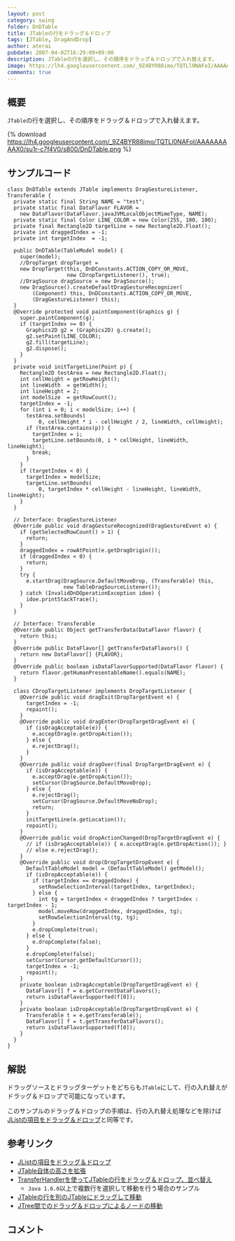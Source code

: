 ```yaml
---
layout: post
category: swing
folder: DnDTable
title: JTableの行をドラッグ＆ドロップ
tags: [JTable, DragAndDrop]
author: aterai
pubdate: 2007-04-02T16:29:09+09:00
description: JTableの行を選択し、その順序をドラッグ＆ドロップで入れ替えます。
image: https://lh4.googleusercontent.com/_9Z4BYR88imo/TQTLl0NAFoI/AAAAAAAAAX0/su1r-c7f4V0/s800/DnDTable.png
comments: true
---
```

## 概要
`JTable`の行を選択し、その順序をドラッグ＆ドロップで入れ替えます。

{% download https://lh4.googleusercontent.com/_9Z4BYR88imo/TQTLl0NAFoI/AAAAAAAAAX0/su1r-c7f4V0/s800/DnDTable.png %}

## サンプルコード
<pre class="prettyprint"><code>class DnDTable extends JTable implements DragGestureListener, Transferable {
  private static final String NAME = "test";
  private static final DataFlavor FLAVOR =
    new DataFlavor(DataFlavor.javaJVMLocalObjectMimeType, NAME);
  private static final Color LINE_COLOR = new Color(255, 100, 100);
  private final Rectangle2D targetLine = new Rectangle2D.Float();
  private int draggedIndex = -1;
  private int targetIndex  = -1;

  public DnDTable(TableModel model) {
    super(model);
    //DropTarget dropTarget =
    new DropTarget(this, DnDConstants.ACTION_COPY_OR_MOVE,
                   new CDropTargetListener(), true);
    //DragSource dragSource = new DragSource();
    new DragSource().createDefaultDragGestureRecognizer(
        (Component) this, DnDConstants.ACTION_COPY_OR_MOVE,
        (DragGestureListener) this);
  }
  @Override protected void paintComponent(Graphics g) {
    super.paintComponent(g);
    if (targetIndex &gt;= 0) {
      Graphics2D g2 = (Graphics2D) g.create();
      g2.setPaint(LINE_COLOR);
      g2.fill(targetLine);
      g2.dispose();
    }
  }
  private void initTargetLine(Point p) {
    Rectangle2D testArea = new Rectangle2D.Float();
    int cellHeight = getRowHeight();
    int lineWidth  = getWidth();
    int lineHeight = 2;
    int modelSize  = getRowCount();
    targetIndex = -1;
    for (int i = 0; i &lt; modelSize; i++) {
      testArea.setBounds(
          0, cellHeight * i - cellHeight / 2, lineWidth, cellHeight);
      if (testArea.contains(p)) {
        targetIndex = i;
        targetLine.setBounds(0, i * cellHeight, lineWidth, lineHeight);
        break;
      }
    }
    if (targetIndex &lt; 0) {
      targetIndex = modelSize;
      targetLine.setBounds(
          0, targetIndex * cellHeight - lineHeight, lineWidth, lineHeight);
    }
  }

  // Interface: DragGestureListener
  @Override public void dragGestureRecognized(DragGestureEvent e) {
    if (getSelectedRowCount() &gt; 1) {
      return;
    }
    draggedIndex = rowAtPoint(e.getDragOrigin());
    if (draggedIndex &lt; 0) {
      return;
    }
    try {
      e.startDrag(DragSource.DefaultMoveDrop, (Transferable) this,
                  new TableDragSourceListener());
    } catch (InvalidDnDOperationException idoe) {
      idoe.printStackTrace();
    }
  }

  // Interface: Transferable
  @Override public Object getTransferData(DataFlavor flavor) {
    return this;
  }
  @Override public DataFlavor[] getTransferDataFlavors() {
    return new DataFlavor[] {FLAVOR};
  }
  @Override public boolean isDataFlavorSupported(DataFlavor flavor) {
    return flavor.getHumanPresentableName().equals(NAME);
  }

  class CDropTargetListener implements DropTargetListener {
    @Override public void dragExit(DropTargetEvent e) {
      targetIndex = -1;
      repaint();
    }
    @Override public void dragEnter(DropTargetDragEvent e) {
      if (isDragAcceptable(e)) {
        e.acceptDrag(e.getDropAction());
      } else {
        e.rejectDrag();
      }
    }
    @Override public void dragOver(final DropTargetDragEvent e) {
      if (isDragAcceptable(e)) {
        e.acceptDrag(e.getDropAction());
        setCursor(DragSource.DefaultMoveDrop);
      } else {
        e.rejectDrag();
        setCursor(DragSource.DefaultMoveNoDrop);
        return;
      }
      initTargetLine(e.getLocation());
      repaint();
    }
    @Override public void dropActionChanged(DropTargetDragEvent e) {
      // if (isDragAcceptable(e)) { e.acceptDrag(e.getDropAction()); }
      // else e.rejectDrag();
    }
    @Override public void drop(DropTargetDropEvent e) {
      DefaultTableModel model = (DefaultTableModel) getModel();
      if (isDropAcceptable(e)) {
        if (targetIndex == draggedIndex) {
          setRowSelectionInterval(targetIndex, targetIndex);
        } else {
          int tg = targetIndex &lt; draggedIndex ? targetIndex : targetIndex - 1;
          model.moveRow(draggedIndex, draggedIndex, tg);
          setRowSelectionInterval(tg, tg);
        }
        e.dropComplete(true);
      } else {
        e.dropComplete(false);
      }
      e.dropComplete(false);
      setCursor(Cursor.getDefaultCursor());
      targetIndex = -1;
      repaint();
    }
    private boolean isDragAcceptable(DropTargetDragEvent e) {
      DataFlavor[] f = e.getCurrentDataFlavors();
      return isDataFlavorSupported(f[0]);
    }
    private boolean isDropAcceptable(DropTargetDropEvent e) {
      Transferable t = e.getTransferable();
      DataFlavor[] f = t.getTransferDataFlavors();
      return isDataFlavorSupported(f[0]);
    }
  }
}
</code></pre>

## 解説
ドラッグソースとドラッグターゲットをどちらも`JTable`にして、行の入れ替えがドラッグ＆ドロップで可能になっています。

このサンプルのドラッグ＆ドロップの手順は、行の入れ替え処理などを除けば[JListの項目をドラッグ＆ドロップ](https://ateraimemo.com/Swing/DnDList.html)と同等です。

## 参考リンク
- [JListの項目をドラッグ＆ドロップ](https://ateraimemo.com/Swing/DnDList.html)
- [JTable自体の高さを拡張](https://ateraimemo.com/Swing/FillsViewportHeight.html)
- [TransferHandlerを使ってJTableの行をドラッグ＆ドロップ、並べ替え](https://ateraimemo.com/Swing/DnDReorderTable.html)
    - `Java 1.6.0`以上で複数行を選択して移動を行う場合のサンプル
- [JTableの行を別のJTableにドラッグして移動](https://ateraimemo.com/Swing/DragRowsAnotherTable.html)
- [JTree間でのドラッグ＆ドロップによるノードの移動](https://ateraimemo.com/Swing/DnDBetweenTrees.html)

<!-- dummy comment line for breaking list -->

## コメント
